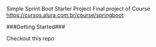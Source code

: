 Simple Sprint Boot Starter Project
Final project of Course https://cursos.alura.com.br/course/springboot

###Getting Started###

Checkout this repo

> 